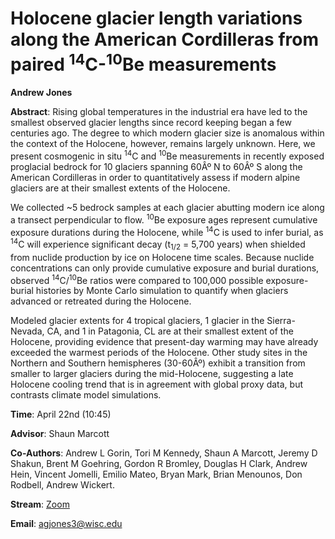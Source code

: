 # Holocene glacier length variations along the American Cordilleras from paired <sup>14</sup>C-<sup>10</sup>Be measurements

**Andrew Jones**

**Abstract**: Rising global temperatures in the industrial era have led to the smallest observed glacier lengths since record keeping began a few centuries ago. The degree to which modern glacier size is anomalous within the context of the Holocene, however, remains largely unknown. Here, we present cosmogenic in situ <sup>14</sup>C and <sup>10</sup>Be measurements in recently exposed proglacial bedrock for 10 glaciers spanning 60Âº N to 60Âº S along the American Cordilleras in order to quantitatively assess if modern alpine glaciers are at their smallest extents of the Holocene.

We collected ~5 bedrock samples at each glacier abutting modern ice along a transect perpendicular to flow. <sup>10</sup>Be exposure ages represent cumulative exposure durations during the Holocene, while <sup>14</sup>C is used to infer burial, as <sup>14</sup>C will experience significant decay (t<sub>1/2</sub> = 5,700 years) when shielded from nuclide production by ice on Holocene time scales. Because nuclide concentrations can only provide cumulative exposure and burial durations, observed <sup>14</sup>C/<sup>10</sup>Be ratios were compared to 100,000 possible exposure-burial histories by Monte Carlo simulation to quantify when glaciers advanced or retreated during the Holocene.

Modeled glacier extents for 4 tropical glaciers, 1 glacier in the Sierra-Nevada, CA, and 1 in Patagonia, CL are at their smallest extent of the Holocene, providing evidence that present-day warming may have already exceeded the warmest periods of the Holocene. Other study sites in the Northern and Southern hemispheres (30-60Âº) exhibit a transition from smaller to larger glaciers during the mid-Holocene, suggesting a late Holocene cooling trend that is in agreement with global proxy data, but contrasts climate model simulations.


**Time**:  April 22nd (10:45)

**Advisor**: Shaun Marcott

**Co-Authors**: Andrew L Gorin, Tori M Kennedy, Shaun A Marcott, Jeremy D Shakun, Brent M Goehring, Gordon R Bromley, Douglas H Clark, Andrew Hein, Vincent Jomelli, Emilio Mateo, Bryan Mark, Brian Menounos, Don Rodbell, Andrew Wickert.

**Stream**: [Zoom](https://uwmadison.zoom.us/meeting#/test11111)

**Email**: [agjones3@wisc.edu](mailto:agjones3@wisc.edu)
